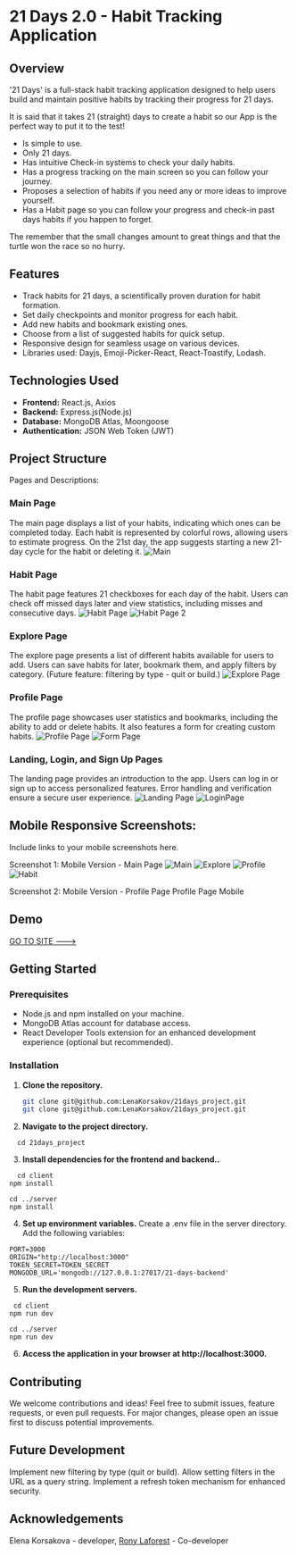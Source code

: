 # 21 Days 2.0 - Habit Tracking Application

## Overview

'21 Days' is a full-stack habit tracking application designed to help users build and maintain positive habits by tracking their progress for 21 days.

It is said that it takes 21 (straight) days to create a habit so our App is the perfect way to put it to the test!

- Is simple to use.
- Only 21 days.
- Has intuitive Check-in systems to check your daily habits.
- Has a progress tracking on the main screen so you can follow your journey.
- Proposes a selection of habits if you need any or more ideas to improve yourself.
- Has a Habit page so you can follow your progress and check-in past days habits if you happen to forget.

The remember that the small changes amount to great things and that the turtle won the race so no hurry.

## Features

- Track habits for 21 days, a scientifically proven duration for habit formation.
- Set daily checkpoints and monitor progress for each habit.
- Add new habits and bookmark existing ones.
- Choose from a list of suggested habits for quick setup.
- Responsive design for seamless usage on various devices.
- Libraries used: Dayjs, Emoji-Picker-React, React-Toastify, Lodash.

## Technologies Used

- **Frontend:** React.js, Axios
- **Backend:** Express.js(Node.js)
- **Database:** MongoDB Atlas, Moongoose
- **Authentication:** JSON Web Token (JWT)

## Project Structure

Pages and Descriptions:

### Main Page

The main page displays a list of your habits, indicating which ones can be completed today. Each habit is represented by colorful rows, allowing users to estimate progress. On the 21st day, the app suggests starting a new 21-day cycle for the habit or deleting it.
![Main](https://github.com/LenaKorsakov/21days_project/blob/main/screenshots/Main%20page.png)

### Habit Page

The habit page features 21 checkboxes for each day of the habit. Users can check off missed days later and view statistics, including misses and consecutive days.
![Habit Page](https://github.com/LenaKorsakov/21days_project/blob/main/screenshots/Habit%20page.png)
![Habit Page 2](https://github.com/LenaKorsakov/21days_project/blob/main/screenshots/Habit%20page%202.png)

### Explore Page

The explore page presents a list of different habits available for users to add. Users can save habits for later, bookmark them, and apply filters by category. (Future feature: filtering by type - quit or build.)
![Explore Page](https://github.com/LenaKorsakov/21days_project/blob/main/screenshots/Explore%20page.png)

### Profile Page

The profile page showcases user statistics and bookmarks, including the ability to add or delete habits. It also features a form for creating custom habits.
![Profile Page](https://github.com/LenaKorsakov/21days_project/blob/main/screenshots/Profile%20page.png)
![Form Page](https://github.com/LenaKorsakov/21days_project/blob/main/screenshots/Add%20new%20habit%20page.png)

### Landing, Login, and Sign Up Pages

The landing page provides an introduction to the app. Users can log in or sign up to access personalized features. Error handling and verification ensure a secure user experience.
![Landing Page](https://github.com/LenaKorsakov/21days_project/blob/main/screenshots/Landing.png)
![LoginPage](https://github.com/LenaKorsakov/21days_project/blob/main/screenshots/Log%20in.png)

## Mobile Responsive Screenshots:

Include links to your mobile screenshots here.

Screenshot 1: Mobile Version - Main Page
![Main](https://github.com/LenaKorsakov/21days_project/blob/main/screenshots/mobile-1.jpg)
![Explore](https://github.com/LenaKorsakov/21days_project/blob/main/screenshots/mobile-2.jpg)
![Profile](https://github.com/LenaKorsakov/21days_project/blob/main/screenshots/mobile-4.jpg)
![Habit](https://github.com/LenaKorsakov/21days_project/blob/main/screenshots/mobile-5.jpg)

Screenshot 2: Mobile Version - Profile Page
Profile Page Mobile

## Demo

<a href='https://21days-project-pi.vercel.app/'> GO TO SITE ---> </a>

## Getting Started

### Prerequisites

- Node.js and npm installed on your machine.
- MongoDB Atlas account for database access.
- React Developer Tools extension for an enhanced development experience (optional but recommended).

### Installation

1. **Clone the repository.**
   ```bash
   git clone git@github.com:LenaKorsakov/21days_project.git
   git clone git@github.com:LenaKorsakov/21days_project.git
   ```
2. **Navigate to the project directory.**

```
  cd 21days_project
```

3. **Install dependencies for the frontend and backend..**

```
  cd client
npm install

cd ../server
npm install
```

4. **Set up environment variables.**
   Create a .env file in the server directory.
   Add the following variables:

```
PORT=3000
ORIGIN="http://localhost:3000"
TOKEN_SECRET=TOKEN_SECRET
MONGODB_URL='mongodb://127.0.0.1:27017/21-days-backend'
```

5. **Run the development servers.**

```
 cd client
npm run dev

cd ../server
npm run dev
```

6. **Access the application in your browser at http://localhost:3000.**

## Contributing

We welcome contributions and ideas! Feel free to submit issues, feature requests, or even pull requests. For major changes, please open an issue first to discuss potential improvements.

## Future Development

Implement new filtering by type (quit or build).
Allow setting filters in the URL as a query string.
Implement a refresh token mechanism for enhanced security.

## Acknowledgements

Elena Korsakova - developer,
<a href='https://github.com/rrlaforest1'> Rony Laforest</a> - Co-developer
